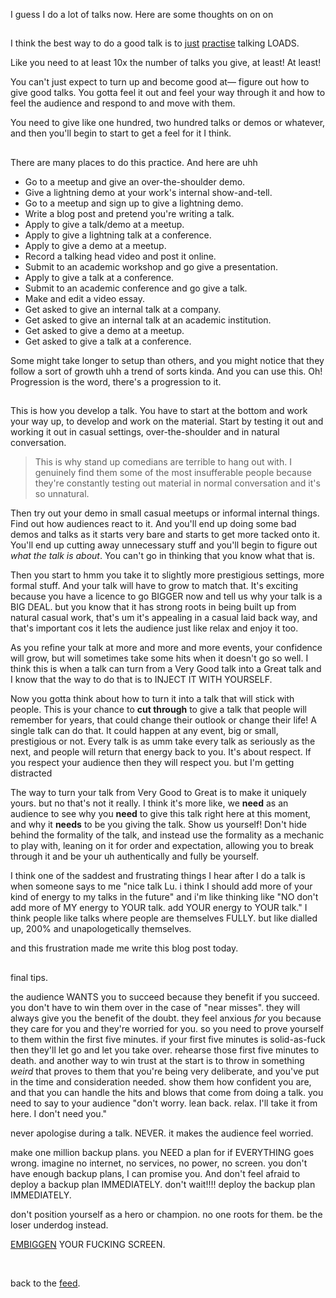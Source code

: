 I guess I do a lot of talks now. Here are some thoughts on on on

<h2></h2>

I think the best way to do a good talk is to [just](https://www.todepond.com/wikiblogarden/better-computing/just/) [practise](https://www.todepond.com/wikiblogarden/genocide/platform/) talking LOADS.

Like you need to at least 10x the number of talks you give, at least! At least!

You can't just expect to turn up and become good at— figure out how to give good talks. You gotta feel it out and feel your way through it and how to feel the audience and respond to and move with them. 

You need to give like one hundred, two hundred talks or demos or whatever, and then you'll begin to start to get a feel for it I think. 

<h2></h2>

There are many places to do this practice. And here are uhh

- Go to a meetup and give an over-the-shoulder demo.
- Give a lightning demo at your work's internal show-and-tell.
- Go to a meetup and sign up to give a lightning demo. 
- Write a blog post and pretend you're writing a talk.
- Apply to give a talk/demo at a meetup.
- Apply to give a lightning talk at a conference.
- Apply to give a demo at a meetup.
- Record a talking head video and post it online.
- Submit to an academic workshop and go give a presentation.
- Apply to give a talk at a conference.
- Submit to an academic conference and go give a talk.
- Make and edit a video essay.
- Get asked to give an internal talk at a company.
- Get asked to give an internal talk at an academic institution.
- Get asked to give a demo at a meetup.
- Get asked to give a talk at a conference.

Some might take longer to setup than others, and you might notice that they follow a sort of growth uhh a trend of sorts kinda. And you can use this. Oh! Progression is the word, there's a progression to it. 

<h2></h2>

This is how you develop a talk. You have to start at the bottom and work your way up, to develop and work on the material. Start by testing it out and working it out in casual settings, over-the-shoulder and in natural conversation. 

> This is why stand up comedians are terrible to hang out with. I genuinely find them some of the most insufferable people because they're constantly testing out material in normal conversation and it's so unnatural.

Then try out your demo in small casual meetups or informal internal things. Find out how audiences react to it. And you'll end up doing some bad demos and talks as it starts very bare and starts to get more tacked onto it. You'll end up cutting away unnecessary stuff and you'll begin to figure out *what the talk is about*. You can't go in thinking that you know what that is.

Then you start to hmm you take it to slightly more prestigious settings, more formal stuff. And your talk will have to grow to match that. It's exciting because you have a licence to go BIGGER now and tell us why your talk is a BIG DEAL. but you know that it has strong roots in being built up from natural casual work, that's um it's appealing in a casual laid back way, and that's important cos it lets the audience just like relax and enjoy it too. 

As you refine your talk at more and more and more events, your confidence will grow, but will sometimes take some hits when it doesn't go so well. I think this is when a talk can turn from a Very Good talk into a Great talk and I know that the way to do that is to INJECT IT WITH YOURSELF.

Now you gotta think about how to turn it into a talk that will stick with people. This is your chance to **cut through** to give a talk that people will remember for years, that could change their outlook or change their life! A single talk can do that. It could happen at any event, big or small, prestigious or not. Every talk is as umm take every talk as seriously as the next, and people will return that energy back to you. It's about respect. If you respect your audience then they will respect you. but I'm getting distracted

The way to turn your talk from Very Good to Great is to make it uniquely yours. but no that's not it really. I think it's more like, we **need** as an audience to see why you **need** to give this talk right here at this moment, and why it **needs** to be you giving the talk. Show us yourself! Don't hide behind the formality of the talk, and instead use the formality as a mechanic to play with, leaning on it for order and expectation, allowing you to break through it and be your uh authentically and fully be yourself. 

I think one of the saddest and frustrating things I hear after I do a talk is when someone says to me "nice talk Lu. i think I should add more of your kind of energy to my talks in the future" and i'm like thinking like "NO don't add more of MY energy to YOUR talk. add YOUR energy to YOUR talk." I think people like talks where people are themselves FULLY. but like dialled up, 200% and unapologetically themselves. 

and this frustration made me write this blog post today.

<h2></h2>

final tips.

the audience WANTS you to succeed because they benefit if you succeed. you don't have to win them over in the case of "near misses". they will always give you the benefit of the doubt. they feel anxious *for* you because they care for you and they're worried for you. so you need to prove yourself to them within the first five minutes. if your first five minutes is solid-as-fuck then they'll let go and let you take over. rehearse those first five minutes to death. and another way to win trust at the start is to throw in something *weird* that proves to them that you're being very deliberate, and you've put in the time and consideration needed. show them how confident you are, and that you can handle the hits and blows that come from doing a talk. you need to say to your audience "don't worry. lean back. relax. I'll take it from here. I don't need you."

never apologise during a talk. NEVER. it makes the audience feel worried.

make one million backup plans. you NEED a plan for if EVERYTHING goes wrong. imagine no internet, no services, no power, no screen. you don't have enough backup plans, I can promise you. And don't feel afraid to deploy a backup plan IMMEDIATELY. don't wait!!!! deploy the backup plan IMMEDIATELY. 

don't position yourself as a hero or champion. no one roots for them. be the loser underdog instead. 

[EMBIGGEN](https://www.todepond.com/wikiblogarden/see-it/embiggen) YOUR FUCKING SCREEN.

<br>

back to the [feed](/feed).
